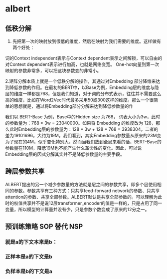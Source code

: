 # albert
## 低秩分解
1. 先把第一次的映射放到很低的维度，然后在映射为我们需要的维度。这样做有两个好处：

词的Context independent表示与Context dependent表示之间解锁，可以自由的对Context dependent表示进行加高，也就是网络变宽。
One-hot向量到第一次映射的参数非常多，可以把这块参数变的非常小。

2.矩阵分解本质上就是一个低秩分解的操作，其通过对Embedding 部分降维来达到降低参数的作用。在最初的BERT中，以Base为例，Embedding层的维度与隐层的维度一样都是768，但是我们知道，对于词的分布式表示，往往并不需要这么高的维度，比如在Word2Vec时代最多采用50或300这样的维度。那么一个很简单的思想就是，通过将Embedding部分分解来达到降低参数量的作

我们以 BERT-Base 为例，Base中的Hidden size 为768， 词表大小为3w，此时的参数量为：768 * 3w = 23040000。如果将 Embedding 的维度改为 128，那么此时Embedding层的参数量为：128 * 3w + 128 * 768 = 3938304。二者的差为19101696，大约为19M。我们看到，其实Embedding参数量从原来的23M变为了现在的4M，似乎变化特别大，然而当我们放到全局来看的话，BERT-Base的参数量在110M，降低19M也不能产生什么革命性的变化。因此，可以说Embedding层的因式分解其实并不是降低参数量的主要手段。

## 跨层参数共享
ALBERT提出的另一个减少参数量的方法就是层之间的参数共享，即多个层使用相同的参数。参数共享有三种方式：只共享feed-forward network的参数、只共享attention的参数、共享全部参数。ALBERT默认是共享全部参数的。可以理解为此时的权值共享并不是说12层transformer_encoder的值是一样的，只是占用了同一变量，所以模型的计算量并没有少，只是参数个数变成了原来的12分之一。


## 预训练策略 SOP 替代 NSP
### 就是a的下文本来是b：
### 正样本是a的下文是b
### 负样本是b的下文是a